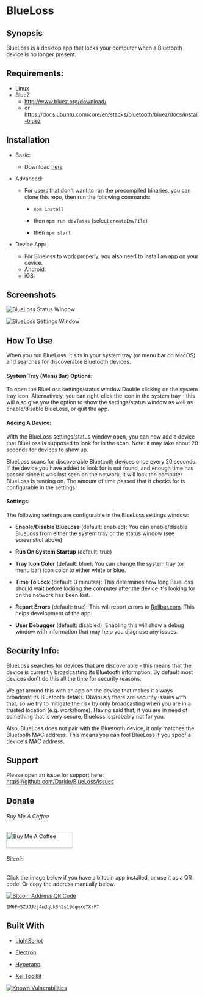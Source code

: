# BlueLoss

## Synopsis

BlueLoss is a desktop app that locks your computer when a Bluetooth device is no longer present.

## Requirements:

- Linux
- BlueZ
	- http://www.bluez.org/download/
	- or https://docs.ubuntu.com/core/en/stacks/bluetooth/bluez/docs/install-bluez

## Installation

- Basic:

  - Download [here](https://github.com/Darkle/BlueLoss/releases)

- Advanced:

    - For users that don't want to run the precompiled binaries, you can clone this repo, then run the following commands:
        - `npm install`

        - then `npm run devTasks` (select `createEnvFile`)

        - then `npm start`

- Device App:

  - For Blueloss to work properly, you also need to install an app on your device.
  - Android:
  - iOS:

## Screenshots

![BlueLoss Status WIndow](https://github.com/Darkle/BlueLoss/raw/master/resources/readmeMedia/BlueLoss-Settings-Status.png)

![BlueLoss Settings Window](https://github.com/Darkle/BlueLoss/raw/master/resources/readmeMedia/BlueLoss-Settings.png)

## How To Use

When you run BlueLoss, it sits in your system tray (or menu bar on MacOS) and searches for discoverable Bluetooth devices.

#### System Tray (Menu Bar) Options:

To open the BlueLoss settings/status window Double clicking on the system tray icon. Alternatively, you can right-click the icon in the system tray - this will also give you the option to show the settings/status window as well as enable/disable BlueLoss, or quit the app.

#### Adding A Device:

With the BlueLoss settings/status window open, you can now add a device that BlueLoss is supposed to look for in the scan. Note: it may take about 20 seconds for devices to show up.

BlueLoss scans for discoverable Bluetooth devices once every 20 seconds. If the device you have added to look for is not found, and enough time has passed since it was last seen on the network, it will lock the computer BlueLoss is running on. The amount of time passed that it checks for is configurable in the settings.

#### Settings:

The following settings are configurable in the BlueLoss settings window:

- **Enable/Disable BlueLoss** (default: enabled): You can enable/disable BlueLoss from either the system tray or the status window (see screenshot above).

- **Run On System Startup** (default: true)

- **Tray Icon Color** (default: blue): You can change the system tray (or menu bar) icon color to either white or blue.

- **Time To Lock** (default: 3 minutes): This determines how long BlueLoss should wait before locking the computer after the device it's looking for on the network has been lost.

- **Report Errors** (default: true): This will report errors to [Rollbar.com](https://rollbar.com). This helps development of the app.

- **User Debugger** (default: disabled): Enabling this will show a debug window with information that may help you diagnose any issues.

## Security Info:

BlueLoss searches for devices that are discoverable - this means that the device is currently broadcasting its Bluetooth information. By default most devices don't do this all the time for security reasons.

We get around this with an app on the device that makes it always broadcast its Bluetooth details. Obviously there are security issues with that, so we try to mitigate the risk by only broadcasting when you are in a trusted location (e.g. work/home). Having said that, if you are in need of something that is very secure, Blueloss is probably not for you.

Also, BlueLoss does not pair with the Bluetooth device, it only matches the Bluetooth MAC address. This means you can fool BlueLoss if you spoof a device's MAC address.

## Support

Please open an issue for support here: https://github.com/Darkle/BlueLoss/issues

## Donate

###### Buy Me A Coffee

<a href="https://www.buymeacoffee.com/2yhzJxd4B" target="_blank"><img src="https://www.buymeacoffee.com/assets/img/custom_images/orange_img.png?" alt="Buy Me A Coffee" style="height: 41px !important;width: 174px !important;box-shadow: 0px 3px 2px 0px rgba(190, 190, 190, 0.5) !important;-webkit-box-shadow: 0px 3px 2px 0px rgba(190, 190, 190, 0.5) !important;" ></a>

###### Bitcoin

Click the image below if you have a bitcoin app installed, or use it as a QR code. Or copy the address manually below.

[![Bitcoin Address QR Code](https://github.com/Darkle/BlueLoss/raw/master/resources/readmeMedia/Bitcoin-QR-Code.png)](bitcoin:1M6FmSZUJJzj4n3qLkSh2s19dqmXeYXrFT)

`1M6FmSZUJJzj4n3qLkSh2s19dqmXeYXrFT`

## Built With

- [LightScript](http://www.lightscript.org/)

- [Electron](https://electronjs.org/)

- [Hyperapp](https://github.com/hyperapp/hyperapp)

- [Xel Toolkit](https://xel-toolkit.org/)


[![Known Vulnerabilities](https://snyk.io/test/github/darkle/blueloss/badge.svg?targetFile=package.json)](https://snyk.io/test/github/darkle/blueloss?targetFile=package.json)
